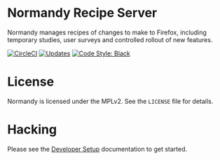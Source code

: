 # Normandy Recipe Server

Normandy manages recipes of changes to make to Firefox, including temporary
studies, user surveys and controlled rollout of new features.

[![CircleCI](https://img.shields.io/circleci/project/mozilla/normandy/master.svg?maxAge=2592000&label=CI)](https://circleci.com/gh/mozilla/normandy/tree/master)
[![Updates](https://pyup.io/repos/github/mozilla/normandy/shield.svg)](https://pyup.io/repos/github/mozilla/normandy/)
[![Code Style: Black](https://img.shields.io/badge/code%20style-black-000000.svg)](https://github.com/ambv/black)

# License

Normandy is licensed under the MPLv2. See the `LICENSE` file for details.

# Hacking

Please see the [Developer Setup] documentation to get started.

[Developer Setup]: http://normandy.readthedocs.io/en/latest/dev/install.html
